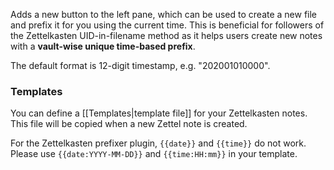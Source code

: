 Adds a new button to the left pane, which can be used to create a new file and prefix it for you using the current time. 
This is beneficial for followers of the Zettelkasten UID-in-filename method as it helps users create new notes with a **vault-wise unique time-based prefix**.

The default format is 12-digit timestamp, e.g. "202001010000".

### Templates
You can define a [[Templates|template file]] for your Zettelkasten notes. This file will be copied when a new Zettel note is created.

For the Zettelkasten prefixer plugin, `{{date}}` and `{{time}}` do not work. Please use `{{date:YYYY-MM-DD}}` and `{{time:HH:mm}}` in your template.
